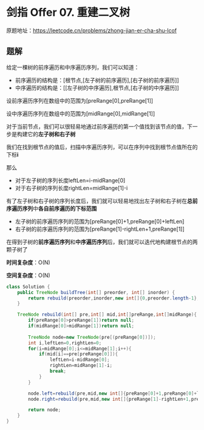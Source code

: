 # 剑指 Offer 07. 重建二叉树
原题地址：https://leetcode.cn/problems/zhong-jian-er-cha-shu-lcof

## 题解
给定一棵树的前序遍历和中序遍历序列，我们可以知道：
- 前序遍历的结构是：[根节点,[左子树的前序遍历],[右子树的前序遍历]]
- 中序遍历的结构是：[[左子树的中序遍历],根节点,[右子树的中序遍历]]

设前序遍历序列在数组中的范围为[preRange[0],preRange[1]]

设中序遍历序列在数组中的范围为[midRange[0],midRange[1]]

对于当前节点，我们可以很轻易地通过前序遍历的第一个值找到该节点的值，下一步是构建它的**左子树和右子树**

我们在找到根节点的值后，扫描中序遍历序列，可以在序列中找到根节点值所在的下标**i**

那么
- 对于左子树的序列长度leftLen=i-midRange[0]
- 对于右子树的序列长度rightLen=midRange[1]-i

有了左子树和右子树的序列长度后，我们就可以轻易地找出左子树和右子树在**总前序遍历序列**中**各自前序遍历的下标范围**
- 左子树的前序遍历序列的范围为[preRange[0]+1,preRange[0]+leftLen]
- 右子树的前序遍历序列的范围为[preRange[1]-rightLen+1,preRange[1]]

在得到子树的**前序遍历序列**和**中序遍历序列**后，我们就可以迭代地构建根节点的两颗子树了

**时间复杂度**：O(N)

**空间复杂度**：O(N)

```java
class Solution {
    public TreeNode buildTree(int[] preorder, int[] inorder) {
        return rebuild(preorder,inorder,new int[]{0,preorder.length-1},new int[]{0,preorder.length-1});
    }

    TreeNode rebuild(int[] pre,int[] mid,int[]preRange,int[]midRange){
        if(preRange[0]>preRange[1])return null;
        if(midRange[0]>midRange[1])return null;
        
        TreeNode node=new TreeNode(pre[(preRange[0])]);
        int i,leftLen=0,rightLen=0;
        for(i=midRange[0];i<=midRange[1];i++){
            if(mid[i]==pre[preRange[0]]){
                leftLen=i-midRange[0];
                rightLen=midRange[1]-i;
                break;
            }
        }

        node.left=rebuild(pre,mid,new int[]{preRange[0]+1,preRange[0]+leftLen},new int[]{midRange[0],i-1});
        node.right=rebuild(pre,mid,new int[]{preRange[1]-rightLen+1,preRange[1]},new int[]{i+1,midRange[1]});

        return node;
    }
}
```
